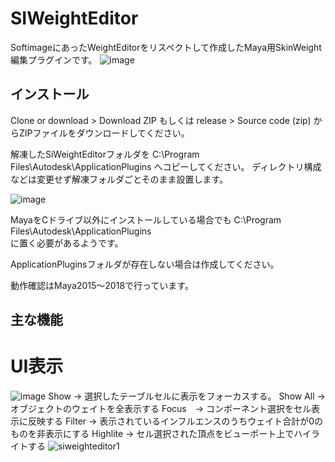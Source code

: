 # SIWeightEditor
SoftimageにあったWeightEditorをリスペクトして作成したMaya用SkinWeight編集プラグインです。
![image](https://user-images.githubusercontent.com/28256498/41656611-8d04f67a-74cb-11e8-856d-c365d2957ed6.png)

## インストール

Clone or download > Download ZIP もしくは
release > Source code (zip) からZIPファイルをダウンロードしてください。

解凍したSiWeightEditorフォルダを C:\Program Files\Autodesk\ApplicationPlugins へコピーしてください。
ディレクトリ構成などは変更せず解凍フォルダごとそのまま設置します。

![image](https://user-images.githubusercontent.com/28256498/41656276-639ab2d0-74ca-11e8-8be2-3c26f8a17927.png)

MayaをCドライブ以外にインストールしている場合でも
C:\Program Files\Autodesk\ApplicationPlugins  
に置く必要があるようです。  

ApplicationPluginsフォルダが存在しない場合は作成してください。

動作確認はMaya2015～2018で行っています。

## 主な機能

# UI表示
![image](https://user-images.githubusercontent.com/28256498/41656766-14a74cae-74cc-11e8-8226-e19d64a98ae2.png)
Show → 選択したテーブルセルに表示をフォーカスする。
Show All → オブジェクトのウェイトを全表示する
Focus　→ コンポーネント選択をセル表示に反映する
Filter → 表示されているインフルエンスのうちウェイト合計が0のものを非表示にする
Highlite → セル選択された頂点をビューポート上でハイライトする
![siweighteditor1](https://user-images.githubusercontent.com/28256498/41657246-b371c3e0-74cd-11e8-8dbd-5a5b3828902c.gif)




